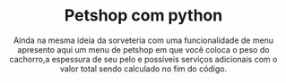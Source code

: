 <h1 align="center">Petshop com python</h1>

<p align="center">Ainda na mesma ideia da sorveteria com uma funcionalidade de menu apresento aqui um menu de petshop em que você coloca o peso do cachorro,a espessura de seu pelo e possíveis serviços adicionais com o valor total sendo calculado no fim do código.</p>
